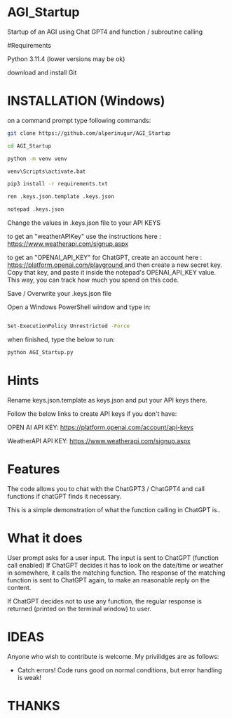 # AGI_Startup
Startup of an AGI using Chat GPT4 and function / subroutine calling

#Requirements

Python 3.11.4 (lower versions may be ok)

download and install Git

# INSTALLATION (Windows)

on a command prompt type following commands:
   ```bash
   git clone https://github.com/alperinugur/AGI_Startup

   cd AGI_Startup

   python -m venv venv

   venv\Scripts\activate.bat

   pip3 install -r requirements.txt

   ren .keys.json.template .keys.json

   notepad .keys.json
  ```

Change the values in .keys.json file to your API KEYS

to get an "weatherAPIKey" use the instructions here :    https://www.weatherapi.com/signup.aspx

to get an "OPENAI_API_KEY" for ChatGPT, create an account here :    [https://platform.openai.com/playground ](https://platform.openai.com/account/api-keys)
and then create a new secret key. Copy that key, and paste it inside the notepad's OPENAI_API_KEY value. 
This way, you can track how much you spend on this code.

Save / Overwrite your .keys.json file

Open a Windows PowerShell window and type in:
   ```bash

   Set-ExecutionPolicy Unrestricted -Force

   ```

when finished, type the below to run:
   ```bash
   python AGI_Startup.py
   ```

# Hints
Rename keys.json.template as keys.json and put your API keys there.

Follow the below links to create API keys if you don't have:

OPEN AI API KEY:  https://platform.openai.com/account/api-keys

WeatherAPI API KEY: https://www.weatherapi.com/signup.aspx

# Features

The code allows you to chat with the ChatGPT3 / ChatGPT4 and call functions if chatGPT finds it necessary.

This is a simple demonstration of what the function calling in ChatGPT is..

# What it does

User prompt asks for a user input.
The input is sent to ChatGPT (function call enabled)
If ChatGPT decides it has to look on the date/time or weather in somewhere, it calls the matching function. The response of the matching function is sent to ChatGPT again, to make an reasonable reply on the content.

If ChatGPT decides not to use any function, the regular response is returned (printed on the terminal window) to user.

# IDEAS

Anyone who wish to contribute is welcome. My privilidges are as follows:

   * Catch errors! Code runs good on normal conditions, but error handling is weak!


# THANKS 
